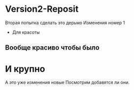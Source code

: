 # Version2-Reposit
Вторая попытка сделать это дерьмо
Изменения номер 1
* Для красоты
## Вообще красиво чтобы было
# И крупно

А это уже изменения новые
Посмотрим добавятся ли они.
